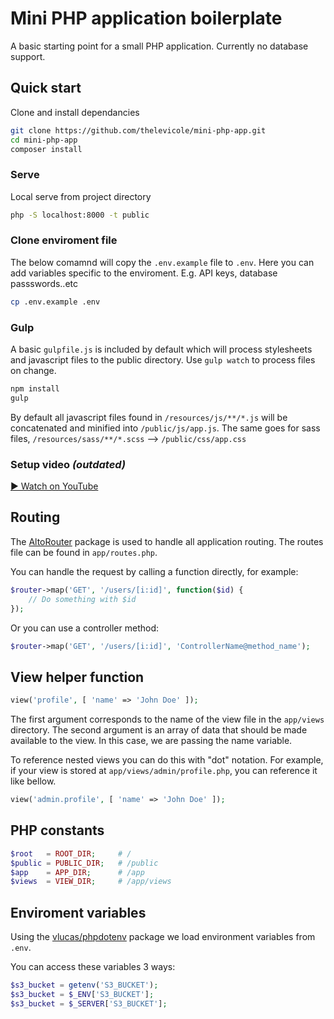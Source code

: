 
# Mini PHP application boilerplate

A basic starting point for a small PHP application. Currently no database support.

## Quick start

Clone and install dependancies
```bash
git clone https://github.com/thelevicole/mini-php-app.git
cd mini-php-app
composer install
```
### Serve
Local serve from project directory
```bash
php -S localhost:8000 -t public
```

### Clone enviroment file
The below comamnd will copy the `.env.example` file to `.env`. Here you can add variables specific to the enviroment. E.g. API keys, database passswords..etc
```bash
cp .env.example .env
```

### Gulp
A basic `gulpfile.js` is included by default which will process stylesheets and javascript files to the public directory. Use `gulp watch` to process files on change.
```bash
npm install
gulp
```
By default all javascript files found in `/resources/js/**/*.js` will be concatenated and minified into `/public/js/app.js`. The same goes for sass files, `/resources/sass/**/*.scss` --> `/public/css/app.css`

### Setup video *(outdated)*
[► Watch on YouTube](https://www.youtube.com/watch?v=9TOB4kaViPw)

## Routing

The [AltoRouter](http://altorouter.com/) package is used to handle all application routing. The routes file can be found in `app/routes.php`.

You can handle the request by calling a function directly, for example:
```php
$router->map('GET', '/users/[i:id]', function($id) {
	// Do something with $id
});
```

Or you can use a controller method:
```php
$router->map('GET', '/users/[i:id]', 'ControllerName@method_name');
```

## View helper function

```php
view('profile', [ 'name' => 'John Doe' ]);
```

The first argument corresponds to the name of the view file in the `app/views` directory. The second argument is an array of data that should be made available to the view. In this case, we are passing the name variable.

To reference nested views you can do this with "dot" notation. For example, if your view is stored at `app/views/admin/profile.php`, you can reference it like bellow.

```php
view('admin.profile', [ 'name' => 'John Doe' ]);
```

## PHP constants

```php
$root	= ROOT_DIR;		# /
$public	= PUBLIC_DIR;	# /public
$app	= APP_DIR;		# /app
$views	= VIEW_DIR;		# /app/views
```

## Enviroment variables

Using the [vlucas/phpdotenv](https://github.com/vlucas/phpdotenv) package we load environment variables from `.env`.

You can access these variables 3 ways:

```php
$s3_bucket = getenv('S3_BUCKET');
$s3_bucket = $_ENV['S3_BUCKET'];
$s3_bucket = $_SERVER['S3_BUCKET'];
```
